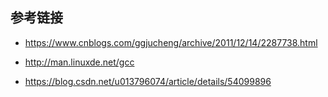 



## 参考链接

- https://www.cnblogs.com/ggjucheng/archive/2011/12/14/2287738.html

- http://man.linuxde.net/gcc

- https://blog.csdn.net/u013796074/article/details/54099896